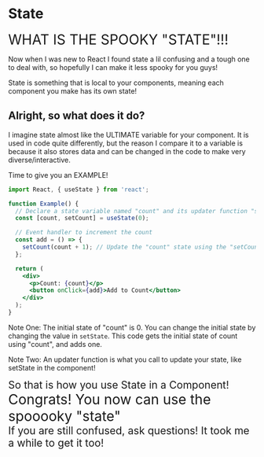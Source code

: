 # State

<div style="font-size: 2em">WHAT IS THE SPOOKY "STATE"!!!</div>

Now when I was new to React I found state a lil confusing and a tough one to deal with, so hopefully I can make it less spooky for you guys!

State is something that is local to your components, meaning each component you make has its own state!

## Alright, so what does it do? 

I imagine state almost like the ULTIMATE variable for your component. It is used in code quite differently, but the reason I compare it to a variable is because it also stores data and can be changed in the code to make very diverse/interactive.

Time to give you an EXAMPLE!

```jsx
import React, { useState } from 'react';

function Example() {
  // Declare a state variable named "count" and its updater function "setCount" (refer to Note Two)
  const [count, setCount] = useState(0);

  // Event handler to increment the count
  const add = () => {
    setCount(count + 1); // Update the "count" state using the "setCount" function
  };

  return (
    <div>
      <p>Count: {count}</p>
      <button onClick={add}>Add to Count</button>
    </div>
  );
}
```

Note One: The initial state of "count" is 0. You can change the initial state by changing the value in `setState`. This code gets the initial state of count using "count", and adds one.

Note Two: An updater function is what you call to update your state, like setState in the component!

<div style="font-size: 1.5em">So that is how you use State in a Component!</div>

<div style="font-size: 2em">Congrats! You now can use the spooooky "state"</div>

<div style="font-size: 1.5em">If you are still confused, ask questions! It took me a while to get it too!</div>
